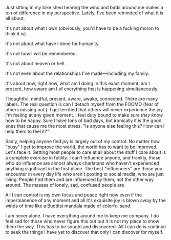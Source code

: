 Just sitting in my bike shed hearing the wind and birds around me makes a ton of difference in my perspective. Lately, I've been reminded of what it is all about.

It's not about what I own (obviously, you'd have to be a fucking moron to think it is).

It's not about what have I done for humanity. 

It's not how I will be remembered.

It's not about heaven or hell.

It's not even about the relationships I've made—including my family.

It's about now, right now, what am I doing in this exact moment, am I present, how aware am I of everything that is happening simultaneously. 

Thoughtful, mindful, present, aware, awake, connected. There are many labels. The real question is can I detach myself from the FOOMO (fear of others missing out ). I get terrified that others will never experience the joy I'm feeling at any given moment. I feel duty bound to make sure *they know* how to be happy. Sure I have tons of bad days, but ironically it is the good ones that cause me the most stress. "Is anyone else feeling this? How can I help them to feel it?" 

Sadly, helping anyone find joy is largely out of my control. No matter how "busy" I get to improve the world, the world has to want to be improved. Let's face it. Getting most people to care at all about the stuff I care about is a complete exercise in futility. I can't influence anyone, and frankly, those who *do* influence are almost always charlatans who haven't experienced anything significant in the first place. The best "influencers" are those you encounter in every day life who aren't posting to social media, who are just living. People find them and are influenced by them, not the other way around. The masses of lonely, sad, confused people are 

All I can control is my own focus and peace right now even if the impermanence of any moment and all it's exquisite joy is blown away by the winds of time like a Buddist mandala made of colorful sand. 

I am never alone. I have everything around me to keep me company. I do feel sad for those who never figure this out but it is not my place to show them the way. This has to be sought and discovered. All I can do is continue to seek the things I have yet to discover that only I can discover for myself.